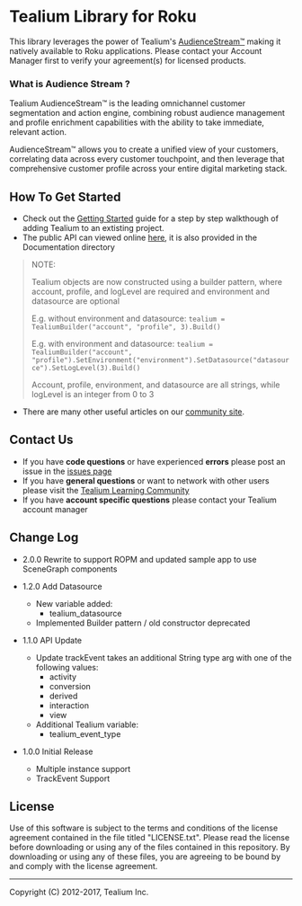 # Tealium Library for Roku

This library leverages the power of Tealium's [AudienceStream™](http://tealium.com/products/audiencestream/) making it natively available to Roku applications. Please contact your Account Manager first to verify your agreement(s) for licensed products.

### What is Audience Stream ?

Tealium AudienceStream™ is the leading omnichannel customer segmentation and action engine, combining robust audience management and profile enrichment capabilities with the ability to take immediate, relevant action.

AudienceStream™ allows you to create a unified view of your customers, correlating data across every customer touchpoint, and then leverage that comprehensive customer profile across your entire digital marketing stack.

## How To Get Started

* Check out the [Getting Started](https://community.tealiumiq.com/t5/Mobile-Libraries/Mobile-150-Getting-Started-with-Roku/ta-p/14595) guide for a step by step walkthough of adding Tealium to an extisting project.  
* The public API can viewed online [here](https://community.tealiumiq.com/t5/Mobile-Libraries/Tealium-Roku-APIs/ta-p/14717), it is also provided in the Documentation directory
> NOTE:
>
> Tealium objects are now constructed using a builder pattern, where account, profile, and logLevel are required and environment and datasource are optional
>
> E.g. without environment and datasource: `tealium = TealiumBuilder("account", "profile", 3).Build()`
>
> E.g. with environment and datasource: `tealium = TealiumBuilder("account", "profile").SetEnvironment("environment").SetDatasource("datasource").SetLogLevel(3).Build()`
>
> Account, profile, environment, and datasource are all strings, while logLevel is an integer from 0 to 3

* There are many other useful articles on our [community site](https://community.tealiumiq.com).

## Contact Us

* If you have **code questions** or have experienced **errors** please post an issue in the [issues page](../../issues)
* If you have **general questions** or want to network with other users please visit the [Tealium Learning Community](https://community.tealiumiq.com)
* If you have **account specific questions** please contact your Tealium account manager

## Change Log

- 2.0.0 Rewrite to support ROPM and updated sample app to use SceneGraph components

- 1.2.0 Add Datasource
    - New variable added:
		- tealium_datasource
    - Implemented Builder pattern / old constructor deprecated
- 1.1.0 API Update
	- Update trackEvent takes an additional String type arg with one of the following values:
		- activity
		- conversion
		- derived
		- interaction
		- view
	- Additional Tealium variable:
		- tealium_event_type
- 1.0.0 Initial Release
	- Multiple instance support
	- TrackEvent Support


## License

Use of this software is subject to the terms and conditions of the license agreement contained in the file titled "LICENSE.txt".  Please read the license before downloading or using any of the files contained in this repository. By downloading or using any of these files, you are agreeing to be bound by and comply with the license agreement.


---
Copyright (C) 2012-2017, Tealium Inc.
